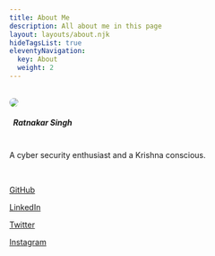 ```yaml
---
title: About Me
description: All about me in this page
layout: layouts/about.njk
hideTagsList: true
eleventyNavigation:
  key: About
  weight: 2
---
```


<br><img src="../../static/img/photo.jpg" style="max-height: 30%; max-width: 30%;border-radius: 50%;" />

##### &nbsp;&nbsp;**Ratnakar Singh**

<br> A cyber security enthusiast and a Krishna conscious.

<br>

[GitHub](https://github.com/ratnakar-infosec)

[LinkedIn](https://www.linkedin.com/in/rratnakarr/)

[Twitter](https://twitter.com/em_ratnakar)

[Instagram](https://instagram.com/ig_ratnakar)
